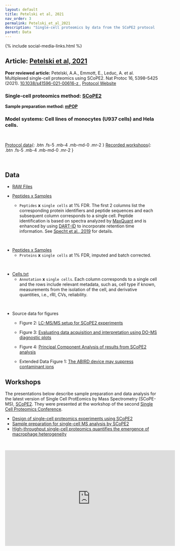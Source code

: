 ```yaml
---
layout: default
title: Petelski et al, 2021
nav_order: 3
permalink: Petelski_et_al_2021
description: "Single-cell proteomics by data from the SCoPE2 protocol | Slavov Laboratory"
parent: Data
---
```

{% include social-media-links.html %}

## Article: [Petelski et al, 2021](https://www.biorxiv.org/content/10.1101/2021.03.12.435034v2)
**Peer reviewed article:** Petelski, A.A., Emmott, E., Leduc, A. et al. Multiplexed single-cell proteomics using SCoPE2. Nat Protoc 16, 5398–5425 (2021). [10.1038/s41596-021-00616-z
](https://doi.org/10.1038/s41596-021-00616-z), [Protocol Website](https://scope2.slavovlab.net/mass-spec/protocol)

### Single-cell proteomics method: [SCoPE2](https://scp.slavovlab.net/SCoPE2)
**Sample preparation method:  [mPOP](https://scp.slavovlab.net/mPOP)**

### Model systems: Cell lines of monocytes (U937 cells) and Hela cells.


&nbsp;


[Protocol data]({{site.baseurl}}#data){: .btn .fs-5 .mb-4 .mb-md-0 .mr-2 }
[Recorded workshops]({{site.baseurl}}#workshops){: .btn .fs-5 .mb-4 .mb-md-0 .mr-2 }

&nbsp;

## Data

* [RAW Files](https://massive.ucsd.edu/ProteoSAFe/dataset.jsp?task=66e7837857194b67b3050099747833e3)

* [Peptides x Samples](Protocol_data/SingleCell_PeptidesXsamples.txt)
  - `Peptides` **x** `single cells` at 1% FDR.  The first 2 columns list the corresponding protein identifiers and peptide sequences and each subsequent column corresponds to a single cell. Peptide identification is based on spectra analyzed by [MaxQuant](https://www.maxquant.org/)  and is enhanced by using [DART-ID](https://dart-id.slavovlab.net/) to incorporate retention time information. See [Specht et al., 2019](https://www.biorxiv.org/content/10.1101/665307v3) for details.   

&nbsp;

* [Peptides x Samples](https://scope2.slavovlab.net/Protocol_data/ProteinsXSamples_BulkANDSSC.txt)
   - `Proteins` **x** `single cells` at 1% FDR, imputed and batch corrected.

&nbsp;

* [Cells.txt](https://scope2.slavovlab.net/Protocol_data/SingleCell_ids.txt)
   - `Annotation` **x**  `single cells`. Each column corresponds to a single cell and the rows include relevant metadata, such as, cell type if known, measurements from the isolation of the cell, and derivative quantities, i.e., rRI, CVs, reliability.


&nbsp;

* Source data for figures
  - Figure 2: [LC-MS/MS setup for SCoPE2 experiments](https://doi.org/10.6084/m9.figshare.15060720.v1)

  - Figure 3: [Evaluating data acquisition and interpretation using DO-MS diagnostic plots](https://doi.org/10.6084/m9.figshare.15060774.v1)

  - Figure 4: [Principal Component Analysis of results from SCoPE2 analysis](https://doi.org/10.6084/m9.figshare.15060789.v1)

  - Extended Data Figure 1: [The ABIRD device may suppress contaminant ions](https://doi.org/10.6084/m9.figshare.15060846.v1)



## Workshops
The presentations below describe sample preparation and data analysis for the latest version of Single Cell ProtEomics by Mass Spectrometry (SCoPE-MS), [SCoPE2](https://www.biorxiv.org/content/10.1101/665307v5). They were presented at the workshop of the second [Single Cell Proteomics Conference](https://single-cell.net/proteomics/scp2019).


* [Design of single-cell proteomics experiments using SCoPE2](https://youtu.be/mz6Yq2XSu-8)
* [Sample preparation for single-cell MS analysis by SCoPE2](https://youtu.be/Eq_s6Jlzfnk)
* [High-throughput single-cell proteomics quantifies the emergence of macrophage heterogeneity](https://youtu.be/NNLh4nE687I)

&nbsp;

<iframe width="560" height="315" src="https://www.youtube.com/embed/Eq_s6Jlzfnk" frameborder="0" allow="accelerometer; autoplay; encrypted-media; gyroscope; picture-in-picture" allowfullscreen></iframe>

&nbsp;

&nbsp;

&nbsp;


&nbsp;





&nbsp;  

&nbsp;

&nbsp;  

&nbsp;

&nbsp;


&nbsp;

&nbsp;

&nbsp;

&nbsp;

&nbsp;

&nbsp;

&nbsp;

&nbsp;

&nbsp;

&nbsp;

&nbsp;

&nbsp;

&nbsp;
